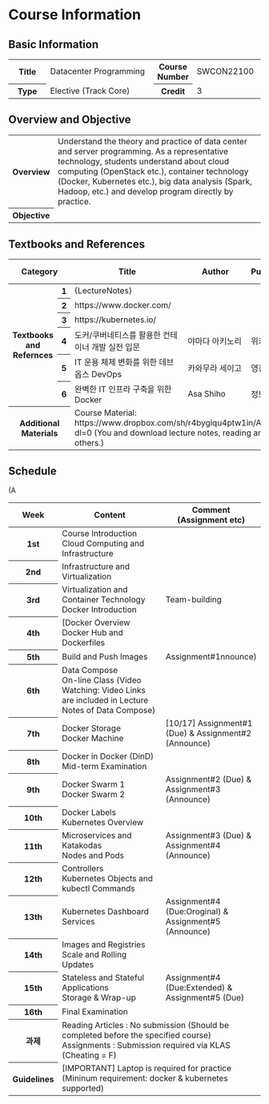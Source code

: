 # Course Information
## Basic Information
<table>
	<colgroup>
		<col width="15%">
		<col>
		<col width="15%">
		<col>
	</colgroup>
	<tbody>				
		<tr>
			<th>Title</th>
			<td>Datacenter Programming</td>
			<th>Course Number</th>
			<td>SWCON22100</td>
		</tr>
		<tr>
			<th>Type</th>
			<td>Elective (Track Core)</td>
			<th>Credit</th>
			<td>3</td>
		</tr>
	</tbody>
</table>

## Overview and Objective
<table>
	<colgroup>
		<col width="15%">
		<col>
	</colgroup>
	<tbody>				
		<tr>
			<th>Overview</th>
			<td>Understand the theory and practice of data center and server programming. As a representative technology, students understand about cloud computing (OpenStack etc.), container technology (Docker, Kubernetes etc.), big data analysis (Spark, Hadoop, etc.) and develop program directly by practice.</td>
		</tr>			
		<tr>
			<th>Objective</th>
			<td></td>
		</tr>	
	</tbody>
</table>

## Textbooks and References
<table>
	<colgroup>
		<col width="10%">
		<col width="5%">
		<col>
		<col width="20%">
		<col width="10%">
		<col width="10%">
		<col width="15%">
	</colgroup>			
	<thead>
		<tr>
			<th colspan="2">Category</th>
			<th>Title</th>
			<th>Author</th>
			<th>Publisher</th>
			<th>Published Year</th>
			<th>ISBN</th>
		</tr>
	</thead>
	<tbody>				
		<tr>
			<th rowspan="6">Textbooks and Refernces</th>
			<th>1</th>
			<td>{LectureNotes}</td>
			<td></td>
			<td></td>
			<td></td>
			<td></td>
		</tr>
		<tr>
			<th>2</th>
			<td>https://www.docker.com/</td>
			<td></td>
			<td></td>
			<td></td>
			<td></td>
		</tr>
		<tr>
			<th>3</th>
			<td>https://kubernetes.io/</td>
			<td></td>
			<td></td>
			<td></td>
			<td></td>
		</tr>
		<tr>
			<th>4</th>
			<td>도커/쿠버네티스를 활용한 컨테이너 개발 실전 입문</td>
			<td>야마다 아키노리</td>
			<td>위키북스</td>
			<td>2019</td>
			<td></td>
		</tr>
		<tr>
			<th>5</th>
			<td>IT 운용 체제 변화를 위한 데브옵스 DevOps</td>
			<td>카와무라 세이고</td>
			<td>영진닷컴</td>
			<td>2019</td>
			<td></td>
		</tr>
		<tr>
			<th>6</th>
			<td>완벽한 IT 인프라 구축을 위한 Docker</td>
			<td>Asa Shiho</td>
			<td>정보문화사</td>
			<td</td>
			<td></td>
		</tr>
		<tr>
			<th colspan="2">Additional Materials</th>
			<td colspan="5">Course Material: https://www.dropbox.com/sh/r4bygiqu4ptw1in/AAAIFbo9QXqbMhcFNUFkqKI_a?dl=0
(You and download lecture notes, reading articles links, assignments and others.)</td>
		</tr>
	</tbody>
</table>

## Schedule
<table>
	<colgroup>
		<col width="10%">
		<col>
		<col width="25%">
	</colgroup>			
	<thead>
		<tr>
			<th>Week</th>
			<th>Content</th>
			<th>Comment<br>(Assignment etc)</th>
		</tr>
	</thead>
	<tbody>	
		<tr>
			<th>1st</th>
			<td>Course Introduction<br>Cloud Computing and Infrastructure</td>
			<td></td>
		</tr>							
		<tr>
			<th>2nd</th>
			<td>Infrastructure and Virtualization</td>
			<td></td>
		</tr>
		<tr>
			<th>3rd</th>
			<td>Virtualization and Container Technology<br>Docker Introduction</td>
			<td>Team-building</td>
		</tr>
		<tr>
			<th>4th</th>
			<td>[Docker Overview<br>Docker Hub and Dockerfiles</td>
			<td></td>
		</tr>
		<tr>
			<th>5th</th>
			<td>Build and Push Images</td>
			<td>Assignment#1nnounce)</td>
		</tr> (A
		<tr>
			<th>6th</th>
			<td>Data Compose<br>On-line Class (Video Watching: Video Links are included in Lecture Notes of Data Compose)</td>
			<td></td>
		</tr>
		<tr>
			<th>7th</th>
			<td>Docker Storage<br>Docker Machine</td>
			<td>[10/17] Assignment#1 (Due) &amp; Assignment#2 (Announce)</td>
		</tr>
		<tr>
			<th>8th</th>
			<td>Docker in Docker (DinD)<br>Mid-term Examination</td>
			<td></td>
		</tr>
		<tr>
			<th>9th</th>
			<td>Docker Swarm 1<br>Docker Swarm 2</td>
			<td>Assignment#2 (Due) &amp; Assignment#3 (Announce)</td>
		</tr>
		<tr>
			<th>10th</th>
			<td>Docker Labels<br>Kubernetes Overview</td>
			<td></td>
		</tr>
		<tr>
			<th>11th</th>
			<td>Microservices and Katakodas<br>Nodes and Pods</td>
			<td>Assignment#3 (Due) &amp; Assignment#4 (Announce)</td>
		</tr>
		<tr></tr>
			<th>12th</th>
			<td>Controllers<br>Kubernetes Objects and kubectl Commands</td>
			<td></td>
		</tr>
		<tr>
			<th>13th</th>
			<td>Kubernetes Dashboard<br>Services</td>
			<td>Assignment#4 (Due:Oroginal) &amp; Assignment#5 (Announce)</td>
		</tr>
		<tr>
			<th>14th</th>
			<td>Images and Registries<br>Scale and Rolling Updates</td>
			<td></td>
		</tr>
		<tr>
			<th>15th</th>
			<td>Stateless and Stateful Applications<br>Storage &amp; Wrap-up</td>
			<td>Assignment#4 (Due:Extended) &amp; Assignment#5 (Due)</td>
		</tr>
		<tr>
			<th>16th</th>
			<td>Final Examination</td>
			<td></td>
		</tr>												
		<tr>
			<th>과제</th>
			<td colspan="2">Reading Articles : No submission (Should be completed before the specified course)<br>
Assignments : Submission required via KLAS (Cheating = F)</td>
		</tr>
		<tr>
			<th>Guidelines</th>
			<td colspan="2">[IMPORTANT] Laptop is required for practice (Mininum requirement: docker &amp; kubernetes supported)</td>
		</tr>
	</tbody>
</table>
